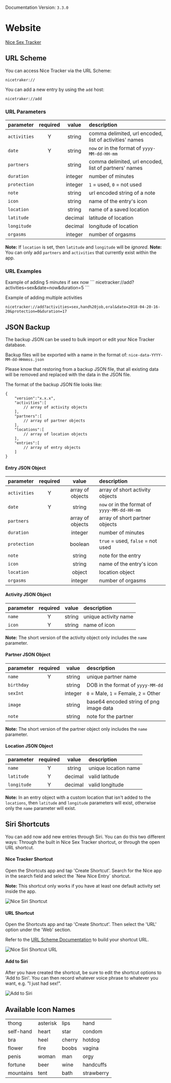 Documentation Version: `3.3.0`

# Website

[Nice Sex Tracker](https://nicetracker.app)

## URL Scheme
You can access Nice Tracker via the URL Scheme:
```
nicetraker://
```

You can add a new entry by using the `add` host:
```
nicetraker://add
```

<h3>URL Parameters</h3>

|parameter| required | value | description |
|:---|:---:|:---:|:---|
|`activities`|Y| string |comma delimited, url encoded, list of activities' names |
|`date`|Y| string |`now` or in the format of `yyyy-MM-dd-HH-mm` |
|`partners`| | string | comma delimited, url encoded, list of partners' names |
|`duration`| | integer | number of minutes |
|`protection`| | integer | `1` = used, `0` = not used |
|`note`| | string | url encoded string of a note |
|`icon`| | string | name of the entry's icon |
|`location`| | string | name of a saved location |
|`latitude`| | decimal | latitude of location |
|`longitude`| | decimal | longitude of location |
|`orgasms`| | integer | number of orgasms |

**Note:** If `location` is set, then `latitude` and `longitude` will be _ignored_.
**Note:** You can only add `partners` and `activities` that currently exist within the app.

<h3>URL Examples</h3>
Example of adding 5 minutes if sex now
```
nicetracker://add?activities=sex&date=now&duration=5
```

Example of adding multiple activities
```
nicetracker://add?activities=sex,hand%20job,oral&date=2018-04-20-16-20&protection=0&duration=17
```

## JSON Backup
The backup JSON can be used to bulk import or edit your Nice Tracker database.

Backup files will be exported with a name in the format of: `nice-data-YYYY-MM-dd-HHmmss.json`

Please know that restoring from a backup JSON file, that all existing data will be removed and replaced with the data in the JSON file.

The format of the backup JSON file looks like:
```
{
    "version":"x.x.x",
    "activities":[
        // array of activity objects
    ],
    "partners":[
        // array of partner objects
    ],
    "locations":[
        // array of location objects
    ],
    "entries":[
        // array of entry objects
    ]
}
```

<h4>Entry JSON Object</h4>

|parameter| required | value | description |
|:---|:---:|:---:|:---|
|`activities`|Y| array of objects | array of short activity objects |
|`date`|Y| string |`now` or in the format of `yyyy-MM-dd-HH-mm` |
|`partners`| | array of objects | array of short partner objects |
|`duration`| | integer | number of minutes |
|`protection`| | boolean | `true` = used, `false` = not used |
|`note`| | string | note for the entry |
|`icon`| | string | name of the entry's icon |
|`location`| | object | location object |
|`orgasms`| | integer | number of orgasms |

<h4>Activity JSON Object</h4>

|parameter| required | value | description |
|:---|:---:|:---:|:---|
|`name`|Y| string | unique activity name |
|`icon`|Y| string | name of icon |

**Note:** The short version of the activity object only includes the `name` parameter.

<h4>Partner JSON Object</h4>

|parameter| required | value | description |
|:---|:---:|:---:|:---|
|`name`|Y| string | unique partner name |
|`birthday`| | string | DOB in the format of `yyyy-MM-dd` |
|`sexInt`| | integer | `0` = Male, `1` = Female, `2` = Other |
|`image`| | string | base64 encoded string of png image data |
|`note`| | string | note for the partner |

**Note:** The short version of the partner object only includes the `name` parameter.

<h4>Location JSON Object</h4>

|parameter| required | value | description |
|:---|:---:|:---:|:---|
|`name`|Y| string | unique location name |
|`latitude`|Y| decimal | valid latitude |
|`longitude`|Y| decimal | valid longitude |

**Note:** In an entry object with a custom location that isn't added to the `locations`, then `latitude` and `longitude` parameters will exist, otherwise only the `name` parameter will exist.

## Siri Shortcuts

You can add now add new entries through Siri. You can do this two different ways: Through the built in Nice Sex Tracker shortcut, or through the open URL shortcut.

<h4>Nice Tracker Shortcut</h4>
Open the Shortcuts app and tap 'Create Shortcut'. Search for the Nice app in the search field and select the `New Nice Entry` shortcut.

**Note:** This shortcut only works if you have at least one default activity set inside the app.

![Nice Siri Shortcut](https://res.cloudinary.com/scottjulian/image/upload/v1541005961/nicetracker/nice-siri-shortcut.png)

<h4>URL Shortcut</h4>
Open the Shortcuts app and tap 'Create Shortcut'. Then select the 'URL' option under the 'Web' section.

Refer to the [URL Scheme Documentation](#url-scheme) to build your shortcut URL.

![Nice Siri Shortcut URL](https://res.cloudinary.com/scottjulian/image/upload/v1541005961/nicetracker/nice-siri-shortcut-url.png)

<h4>Add to Siri</h4>
After you have created the shortcut, be sure to edit the shortcut options to 'Add to Siri'. You can then record whatever voice phrase to whatever you want, e.g. "I just had sex!".

![Add to Siri](https://res.cloudinary.com/scottjulian/image/upload/v1541006400/nicetracker/siri-record.png)

## Available Icon Names

| | | | |
|--|--|--|--|
| thong | asterisk | lips | hand |
| self-hand | heart | star | condom |
|bra|heel|cherry|hotdog|
|flower|fire|boobs|vagina|
|penis|woman|man|orgy|
|fortune|beer|wine|handcuffs|
|mountains|tent|bath|strawberry|
